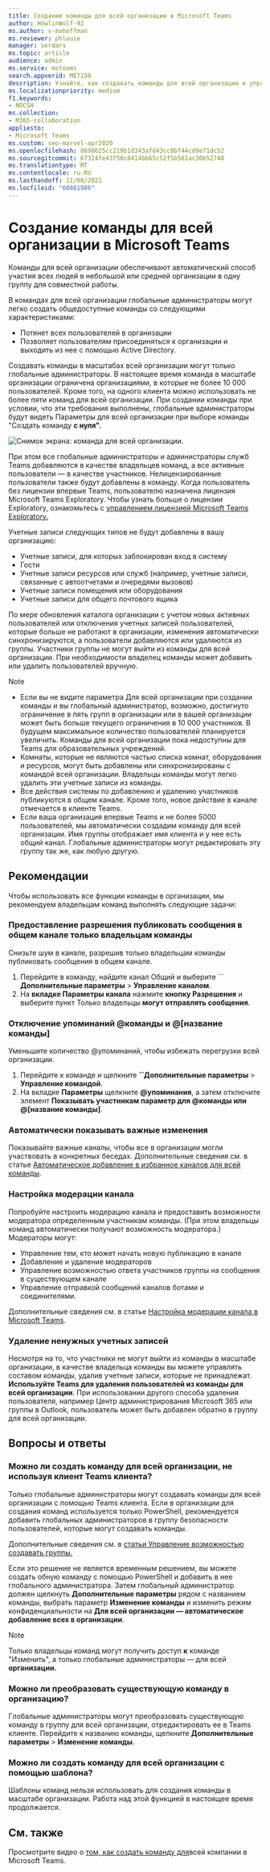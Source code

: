 ```yaml
---
title: Создание команды для всей организации в Microsoft Teams
author: HowlinWolf-92
ms.author: v-mahoffman
ms.reviewer: phlouie
manager: serdars
ms.topic: article
audience: admin
ms.service: msteams
search.appverid: MET150
description: Узнайте, как создавать команды для всей организации и управлять ими в Teams, чтобы обеспечить автоматический способ совместной работы для всех в небольшой или средней организации.
ms.localizationpriority: medium
f1.keywords:
- NOCSH
ms.collection:
- M365-collaboration
appliesto:
- Microsoft Teams
ms.custom: seo-marvel-apr2020
ms.openlocfilehash: 8698625cc219b1d343afd43cc8bf44cd9e71dc52
ms.sourcegitcommit: 67324fe43f50c8414bb65c52f5b561ac30b52748
ms.translationtype: MT
ms.contentlocale: ru-RU
ms.lasthandoff: 11/08/2021
ms.locfileid: "60861986"
---
```

# <a name="create-an-organization-wide-team-in-microsoft-teams"></a>Создание команды для всей организации в Microsoft Teams

Команды для всей организации обеспечивают автоматический способ участия всех людей в небольшой или средней организации в одну группу для совместной работы.

В командах для всей организации глобальные администраторы могут легко создать общедоступные команды со следующими характеристиками:
- Потянет всех пользователей в организации 
- Позволяет пользователям присоединяться к организации и выходить из нее с помощью Active Directory.

Создавать команды в масштабах всей организации могут только глобальные администраторы. В настоящее время команда в масштабе организации ограничена организациями, в которые не более 10 000 пользователей. Кроме того, на одного клиента можно использовать не более пяти команд для всей организации. При создании команды при условии, что эти требования  выполнены, глобальные администраторы будут видеть Параметры для всей организации при выборе команды "Создать команду **с нуля".** 

![Снимок экрана: команда для всей организации.](media/create-org-wide-team.png "Снимок экрана: команда для всей организации")

При этом все глобальные администраторы и администраторы служб Teams добавляются в качестве владельцев команд, а все активные пользователи — в качестве участников. Нелицензированные пользователи также будут добавлены в команду. Когда пользователь без лицензии впервые Teams, пользователю назначена лицензия Microsoft Teams Exploratory. Чтобы узнать больше о лицензии Exploratory, ознакомьтесь с [управлением лицензией Microsoft Teams Exploratory.](teams-exploratory.md) 

Учетные записи следующих типов не будут добавлены в вашу организацию:

- Учетные записи, для которых заблокирован вход в систему
- Гости
- Учетные записи ресурсов или служб (например, учетные записи, связанные с автоотчетами и очередями вызовов)
- Учетные записи помещения или оборудования
- Учетные записи для общего почтового ящика

По мере обновления каталога организации с учетом новых активных пользователей или отключения учетных записей пользователей, которые больше не работают в организации, изменения автоматически синхронизируются, а пользователи добавляются или удаляются из группы. Участники группы не могут выйти из команды для всей организации. При необходимости владелец команды может добавить или удалить пользователей вручную.

> [!NOTE]
> - Если вы не видите  параметра Для всей организации при создании команды и вы глобальный администратор, возможно, достигнуто ограничение в пять групп в организации или в вашей организации может быть больше текущего ограничения в 10 000 участников. В будущем максимальное количество пользователей планируется увеличить. Команды для всей организации пока недоступны для Teams для образовательных учреждений.
> - Комнаты, которые не являются частью списка комнат, оборудования и ресурсов, могут быть добавлены или синхронизированы с командой всей организации. Владельцы команды могут легко удалить эти учетные записи из команды.
> - Все действия системы по добавлению и удалению участников публикуются в общем канале. Кроме того, новое действие в канале отмечается в клиенте Teams.
> - Если ваша организация впервые Teams и не более 5000 пользователей, мы автоматически создадим команду для всей организации. Имя группы отображает имя клиента и у нее есть общий канал.  Глобальные администраторы могут редактировать эту группу так же, как любую другую.

## <a name="best-practices"></a>Рекомендации

Чтобы использовать все функции команды в организации, мы рекомендуем владельцам команд выполнять следующие задачи:

### <a name="allow-only-team-owners-to-post-to-the-general-channel"></a>Предоставление разрешения публиковать сообщения в общем канале только владельцам команды

Снизьте шум в канале, разрешив только владельцам команды публиковать сообщения в общем канале. 

1. Перейдите в команду, найдите канал Общий и выберите ̇ ̇ ̇ **Дополнительные параметры**  >  **Управление каналом**. 
2. На **вкладке Параметры канала** нажмите **кнопку Разрешения** и выберите пункт Только владельцы **могут отправлять сообщения**.

### <a name="turn-off-team-and-team-name-mentions"></a>Отключение упоминаний @команды и @[название команды]

Уменьшите количество @упоминаний, чтобы избежать перегрузки всей организации. 

1. Перейдите к команде и щелкните **̇ ̇ ̇ Дополнительные параметры** > **Управление командой**. 
2. На вкладке **Параметры** щелкните <strong>@упоминания</strong>, а затем отключите элемент **Показывать участникам параметр для @команды или @[название команды]**. 

### <a name="automatically-show-important-channels"></a>Автоматически показывать важные изменения

Показывайте важные каналы, чтобы все в организации могли участвовать в конкретных беседах. Дополнительные сведения см. в статье [Автоматическое добавление в избранное каналов для всей команды](https://support.office.com/article/auto-favorite-channels-for-the-whole-team-a948272c-5aa5-429c-863c-4e1e1cd6b0f6). 

### <a name="set-up-channel-moderation"></a>Настройка модерации канала

Попробуйте настроить модерацию канала и предоставить возможности модератора определенным участникам команды.  (При этом владельцы команд автоматически получают возможность модератора.) Модераторы могут:

- Управление тем, кто может начать новую публикацию в канале
- Добавление и удаление модераторов
- Управление возможностью ответа участников группы на сообщения в существующем канале
- Управление отправкой сообщений каналов ботами и соединителями.

Дополнительные сведения см. в статье [Настройка модерации канала в Microsoft Teams](manage-channel-moderation-in-teams.md).

### <a name="remove-accounts-that-might-not-belong"></a>Удаление ненужных учетных записей

Несмотря на то, что участники не могут выйти из команды в масштабе организации, в качестве владельца команды вы можете управлять составом команды, удалив учетные записи, которые не принадлежат. **Используйте Teams для удаления пользователей из команды для всей организации**. При использовании другого способа удаления пользователя, например Центр администрирования Microsoft 365 или группы в Outlook, пользователь может быть добавлен обратно в группу для всей организации.

## <a name="faq"></a>Вопросы и ответы

### <a name="is-there-a-way-to-create-an-organization-wide-team-other-than-using-the-teams-client"></a>Можно ли создать команду для всей организации, не используя клиент Teams клиента?

Только глобальные администраторы могут создавать команды для всей организации с помощью Teams клиента. Если в организации для создания команд используется только PowerShell, рекомендуется добавить глобальных администраторов в группу безопасности пользователей, которые могут создавать команды.

Дополнительные сведения см. в [статьи Управление возможностью создавать группы.](/microsoft-365/admin/create-groups/manage-creation-of-groups)

Если это решение не является временным решением, вы можете создать обную команду с помощью PowerShell и добавить в нее глобального администратора. Затем глобальный администратор должен щелкнуть **Дополнительные параметры** рядом с названием команды, выбрать параметр **Изменение команды** и изменить режим конфиденциальности на **Для всей организации — автоматическое добавление всех в организации**. 

> [!NOTE]
> Только владельцы команд могут получить доступ **к** команде "Изменить", а только глобальные администраторы — для всей **организации.**

### <a name="is-there-a-way-to-convert-an-existing-team-to-an-organization-wide-team"></a>Можно ли преобразовать существующую команду в организацию?

Глобальные администраторы могут преобразовать существующую команду в группу для всей организации, отредактировать ее в Teams клиенте. Перейдите к названию команды, щелкните **Дополнительные параметры** > **Изменение команды**.

### <a name="can-i-create-an-organization-wide-team-using-a-team-template"></a>Можно ли создать команду для всей организации с помощью шаблона?

Шаблоны команд нельзя использовать для создания команды в масштабе организации. Работа над этой функцией в настоящее время продолжается. 

## <a name="see-also"></a>См. также

Просмотрите видео о [том, как создать команду для](https://support.office.com/article/037bb27a-bcc9-48fe-8d72-44d9482420a3)всей компании в Microsoft Teams.
